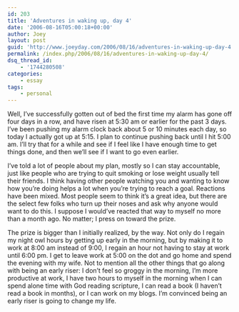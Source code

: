 ```yaml
---
id: 203
title: 'Adventures in waking up, day 4'
date: '2006-08-16T05:00:18+00:00'
author: Joey
layout: post
guid: 'http://www.joeyday.com/2006/08/16/adventures-in-waking-up-day-4'
permalink: /index.php/2006/08/16/adventures-in-waking-up-day-4/
dsq_thread_id:
    - '1744280508'
categories:
    - essay
tags:
    - personal
---
```


Well, I’ve successfully gotten out of bed the first time my alarm has gone off four days in a row, and have risen at 5:30 am or earlier for the past 3 days. I’ve been pushing my alarm clock back about 5 or 10 minutes each day, so today I actually got up at 5:15. I plan to continue pushing back until I hit 5:00 am. I’ll try that for a while and see if I feel like I have enough time to get things done, and then we’ll see if I want to go even earlier.

I’ve told a lot of people about my plan, mostly so I can stay accountable, just like people who are trying to quit smoking or lose weight usually tell their friends. I think having other people watching you and wanting to know how you’re doing helps a lot when you’re trying to reach a goal. Reactions have been mixed. Most people seem to think it’s a great idea, but there are the select few folks who turn up their noses and ask why anyone would want to do this. I suppose I would’ve reacted that way to myself no more than a month ago. No matter; I press on toward the prize.

The prize is bigger than I initially realized, by the way. Not only do I regain my night owl hours by getting up early in the morning, but by making it to work at 8:00 am instead of 9:00, I regain an hour not having to stay at work until 6:00 pm. I get to leave work at 5:00 on the dot and go home and spend the evening with my wife. Not to mention all the other things that go along with being an early riser: I don’t feel so groggy in the morning, I’m more productive at work, I have two hours to myself in the morning when I can spend alone time with God reading scripture, I can read a book (I haven’t read a book in months), or I can work on my blogs. I’m convinced being an early riser is going to change my life.